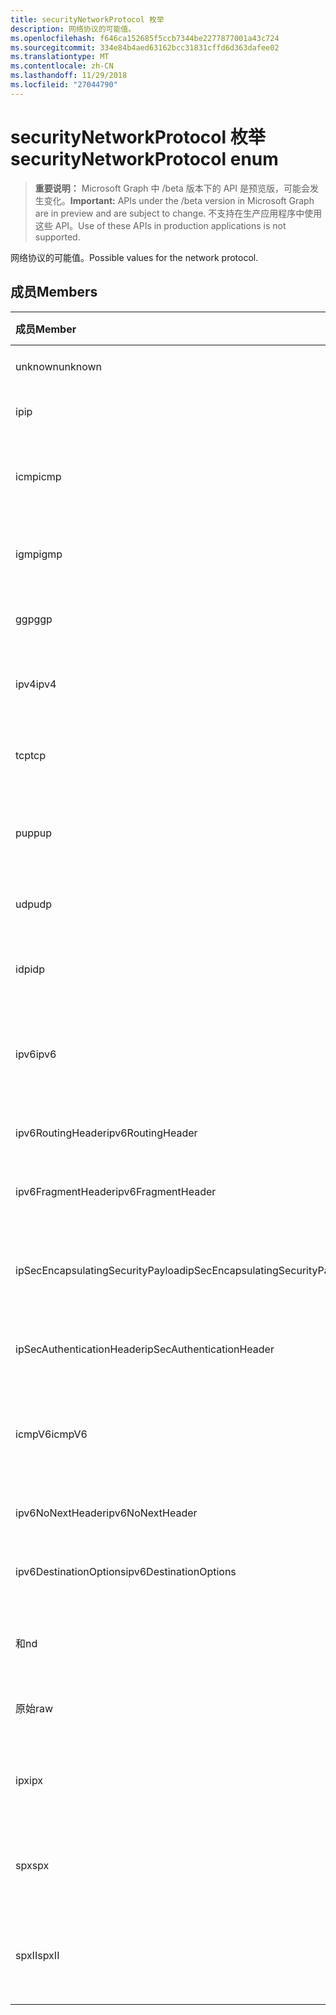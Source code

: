 ```yaml
---
title: securityNetworkProtocol 枚举
description: 网络协议的可能值。
ms.openlocfilehash: f646ca152685f5ccb7344be2277877001a43c724
ms.sourcegitcommit: 334e84b4aed63162bcc31831cffd6d363dafee02
ms.translationtype: MT
ms.contentlocale: zh-CN
ms.lasthandoff: 11/29/2018
ms.locfileid: "27044790"
---
```

# <a name="securitynetworkprotocol-enum"></a><span data-ttu-id="14bf3-103">securityNetworkProtocol 枚举</span><span class="sxs-lookup"><span data-stu-id="14bf3-103">securityNetworkProtocol enum</span></span>

> <span data-ttu-id="14bf3-104">**重要说明：** Microsoft Graph 中 /beta 版本下的 API 是预览版，可能会发生变化。</span><span class="sxs-lookup"><span data-stu-id="14bf3-104">**Important:** APIs under the /beta version in Microsoft Graph are in preview and are subject to change.</span></span> <span data-ttu-id="14bf3-105">不支持在生产应用程序中使用这些 API。</span><span class="sxs-lookup"><span data-stu-id="14bf3-105">Use of these APIs in production applications is not supported.</span></span>

<span data-ttu-id="14bf3-106">网络协议的可能值。</span><span class="sxs-lookup"><span data-stu-id="14bf3-106">Possible values for the network protocol.</span></span>

## <a name="members"></a><span data-ttu-id="14bf3-107">成员</span><span class="sxs-lookup"><span data-stu-id="14bf3-107">Members</span></span>

|<span data-ttu-id="14bf3-108">成员</span><span class="sxs-lookup"><span data-stu-id="14bf3-108">Member</span></span>|<span data-ttu-id="14bf3-109">值</span><span class="sxs-lookup"><span data-stu-id="14bf3-109">Value</span></span>|<span data-ttu-id="14bf3-110">说明</span><span class="sxs-lookup"><span data-stu-id="14bf3-110">Description</span></span>|
|:---|:---|:---|
|<span data-ttu-id="14bf3-111">unknown</span><span class="sxs-lookup"><span data-stu-id="14bf3-111">unknown</span></span>|<span data-ttu-id="14bf3-112">-1</span><span class="sxs-lookup"><span data-stu-id="14bf3-112">-1</span></span>|<span data-ttu-id="14bf3-113">未知的协议。</span><span class="sxs-lookup"><span data-stu-id="14bf3-113">Unknown protocol.</span></span>|
|<span data-ttu-id="14bf3-114">ip</span><span class="sxs-lookup"><span data-stu-id="14bf3-114">ip</span></span>|<span data-ttu-id="14bf3-115">0</span><span class="sxs-lookup"><span data-stu-id="14bf3-115">0</span></span>|<span data-ttu-id="14bf3-116">Internet 协议。</span><span class="sxs-lookup"><span data-stu-id="14bf3-116">Internet Protocol.</span></span>|
|<span data-ttu-id="14bf3-117">icmp</span><span class="sxs-lookup"><span data-stu-id="14bf3-117">icmp</span></span>|<span data-ttu-id="14bf3-118">1</span><span class="sxs-lookup"><span data-stu-id="14bf3-118">1</span></span>| <span data-ttu-id="14bf3-119">Internet 消息控制协议。</span><span class="sxs-lookup"><span data-stu-id="14bf3-119">Internet Control Message Protocol.</span></span>|
|<span data-ttu-id="14bf3-120">igmp</span><span class="sxs-lookup"><span data-stu-id="14bf3-120">igmp</span></span>|<span data-ttu-id="14bf3-121">2</span><span class="sxs-lookup"><span data-stu-id="14bf3-121">2</span></span>| <span data-ttu-id="14bf3-122">Internet 组管理协议。</span><span class="sxs-lookup"><span data-stu-id="14bf3-122">Internet Group Management Protocol.</span></span>|
|<span data-ttu-id="14bf3-123">ggp</span><span class="sxs-lookup"><span data-stu-id="14bf3-123">ggp</span></span>|<span data-ttu-id="14bf3-124">3</span><span class="sxs-lookup"><span data-stu-id="14bf3-124">3</span></span>| <span data-ttu-id="14bf3-125">网关之间的协议。</span><span class="sxs-lookup"><span data-stu-id="14bf3-125">Gateway To Gateway Protocol.</span></span>|
|<span data-ttu-id="14bf3-126">ipv4</span><span class="sxs-lookup"><span data-stu-id="14bf3-126">ipv4</span></span>|<span data-ttu-id="14bf3-127">4</span><span class="sxs-lookup"><span data-stu-id="14bf3-127">4</span></span>| <span data-ttu-id="14bf3-128">Internet 协议版本 4。</span><span class="sxs-lookup"><span data-stu-id="14bf3-128">Internet Protocol version 4.</span></span>|
|<span data-ttu-id="14bf3-129">tcp</span><span class="sxs-lookup"><span data-stu-id="14bf3-129">tcp</span></span>|<span data-ttu-id="14bf3-130">6</span><span class="sxs-lookup"><span data-stu-id="14bf3-130">6</span></span>| <span data-ttu-id="14bf3-131">传输控制协议。</span><span class="sxs-lookup"><span data-stu-id="14bf3-131">Transmission Control Protocol.</span></span>|
|<span data-ttu-id="14bf3-132">pup</span><span class="sxs-lookup"><span data-stu-id="14bf3-132">pup</span></span>|<span data-ttu-id="14bf3-133">12</span><span class="sxs-lookup"><span data-stu-id="14bf3-133">12</span></span>| <span data-ttu-id="14bf3-134">PARC 通用数据包协议。</span><span class="sxs-lookup"><span data-stu-id="14bf3-134">PARC Universal Packet Protocol.</span></span>|
|<span data-ttu-id="14bf3-135">udp</span><span class="sxs-lookup"><span data-stu-id="14bf3-135">udp</span></span>|<span data-ttu-id="14bf3-136">17</span><span class="sxs-lookup"><span data-stu-id="14bf3-136">17</span></span>| <span data-ttu-id="14bf3-137">用户数据报协议。</span><span class="sxs-lookup"><span data-stu-id="14bf3-137">User Datagram Protocol.</span></span>|
|<span data-ttu-id="14bf3-138">idp</span><span class="sxs-lookup"><span data-stu-id="14bf3-138">idp</span></span>|<span data-ttu-id="14bf3-139">22</span><span class="sxs-lookup"><span data-stu-id="14bf3-139">22</span></span>| <span data-ttu-id="14bf3-140">Internet 数据报协议。</span><span class="sxs-lookup"><span data-stu-id="14bf3-140">Internet Datagram Protocol.</span></span>|
|<span data-ttu-id="14bf3-141">ipv6</span><span class="sxs-lookup"><span data-stu-id="14bf3-141">ipv6</span></span>|<span data-ttu-id="14bf3-142">41</span><span class="sxs-lookup"><span data-stu-id="14bf3-142">41</span></span>| <span data-ttu-id="14bf3-143">Internet 协议版本 6 (ipv6)。</span><span class="sxs-lookup"><span data-stu-id="14bf3-143">Internet Protocol version 6 (ipv6).</span></span>|
|<span data-ttu-id="14bf3-144">ipv6RoutingHeader</span><span class="sxs-lookup"><span data-stu-id="14bf3-144">ipv6RoutingHeader</span></span>|<span data-ttu-id="14bf3-145">43</span><span class="sxs-lookup"><span data-stu-id="14bf3-145">43</span></span>| <span data-ttu-id="14bf3-146">ipv6 路由标头。</span><span class="sxs-lookup"><span data-stu-id="14bf3-146">ipv6 Routing header.</span></span>|
|<span data-ttu-id="14bf3-147">ipv6FragmentHeader</span><span class="sxs-lookup"><span data-stu-id="14bf3-147">ipv6FragmentHeader</span></span>|<span data-ttu-id="14bf3-148">44</span><span class="sxs-lookup"><span data-stu-id="14bf3-148">44</span></span>| <span data-ttu-id="14bf3-149">ipv6 片段标头。</span><span class="sxs-lookup"><span data-stu-id="14bf3-149">ipv6 Fragment header.</span></span>|
|<span data-ttu-id="14bf3-150">ipSecEncapsulatingSecurityPayload</span><span class="sxs-lookup"><span data-stu-id="14bf3-150">ipSecEncapsulatingSecurityPayload</span></span>|<span data-ttu-id="14bf3-151">50</span><span class="sxs-lookup"><span data-stu-id="14bf3-151">50</span></span>| <span data-ttu-id="14bf3-152">ipv6 正在封装安全负载标头。</span><span class="sxs-lookup"><span data-stu-id="14bf3-152">ipv6 Encapsulating Security Payload header.</span></span>|
|<span data-ttu-id="14bf3-153">ipSecAuthenticationHeader</span><span class="sxs-lookup"><span data-stu-id="14bf3-153">ipSecAuthenticationHeader</span></span>|<span data-ttu-id="14bf3-154">51</span><span class="sxs-lookup"><span data-stu-id="14bf3-154">51</span></span>| <span data-ttu-id="14bf3-155">ipv6 身份验证标头。</span><span class="sxs-lookup"><span data-stu-id="14bf3-155">ipv6 Authentication header.</span></span>|
|<span data-ttu-id="14bf3-156">icmpV6</span><span class="sxs-lookup"><span data-stu-id="14bf3-156">icmpV6</span></span>|<span data-ttu-id="14bf3-157">58</span><span class="sxs-lookup"><span data-stu-id="14bf3-157">58</span></span>| <span data-ttu-id="14bf3-158">Ipv6 的 Internet 控件消息协议。</span><span class="sxs-lookup"><span data-stu-id="14bf3-158">Internet Control Message Protocol for ipv6.</span></span>|
|<span data-ttu-id="14bf3-159">ipv6NoNextHeader</span><span class="sxs-lookup"><span data-stu-id="14bf3-159">ipv6NoNextHeader</span></span>|<span data-ttu-id="14bf3-160">59</span><span class="sxs-lookup"><span data-stu-id="14bf3-160">59</span></span>| <span data-ttu-id="14bf3-161">ipv6 不下一页眉。</span><span class="sxs-lookup"><span data-stu-id="14bf3-161">ipv6 No next header.</span></span>|
|<span data-ttu-id="14bf3-162">ipv6DestinationOptions</span><span class="sxs-lookup"><span data-stu-id="14bf3-162">ipv6DestinationOptions</span></span>|<span data-ttu-id="14bf3-163">60</span><span class="sxs-lookup"><span data-stu-id="14bf3-163">60</span></span>| <span data-ttu-id="14bf3-164">ipv6 目标选项标头。</span><span class="sxs-lookup"><span data-stu-id="14bf3-164">ipv6 Destination Options header.</span></span>|
|<span data-ttu-id="14bf3-165">和</span><span class="sxs-lookup"><span data-stu-id="14bf3-165">nd</span></span>|<span data-ttu-id="14bf3-166">77</span><span class="sxs-lookup"><span data-stu-id="14bf3-166">77</span></span>| <span data-ttu-id="14bf3-167">Net 磁盘协议 （非正式）。</span><span class="sxs-lookup"><span data-stu-id="14bf3-167">Net Disk Protocol (unofficial).</span></span>|
|<span data-ttu-id="14bf3-168">原始</span><span class="sxs-lookup"><span data-stu-id="14bf3-168">raw</span></span>|<span data-ttu-id="14bf3-169">255</span><span class="sxs-lookup"><span data-stu-id="14bf3-169">255</span></span>| <span data-ttu-id="14bf3-170">原始 IP 数据包协议。</span><span class="sxs-lookup"><span data-stu-id="14bf3-170">Raw IP packet protocol.</span></span>|
|<span data-ttu-id="14bf3-171">ipx</span><span class="sxs-lookup"><span data-stu-id="14bf3-171">ipx</span></span>|<span data-ttu-id="14bf3-172">1000</span><span class="sxs-lookup"><span data-stu-id="14bf3-172">1000</span></span>| <span data-ttu-id="14bf3-173">Internet 数据包 Exchange 协议。</span><span class="sxs-lookup"><span data-stu-id="14bf3-173">Internet Packet Exchange Protocol.</span></span>|
|<span data-ttu-id="14bf3-174">spx</span><span class="sxs-lookup"><span data-stu-id="14bf3-174">spx</span></span>|<span data-ttu-id="14bf3-175">1256</span><span class="sxs-lookup"><span data-stu-id="14bf3-175">1256</span></span>| <span data-ttu-id="14bf3-176">排序的包交换协议。</span><span class="sxs-lookup"><span data-stu-id="14bf3-176">Sequenced Packet Exchange protocol.</span></span>|
|<span data-ttu-id="14bf3-177">spxII</span><span class="sxs-lookup"><span data-stu-id="14bf3-177">spxII</span></span>|<span data-ttu-id="14bf3-178">1257</span><span class="sxs-lookup"><span data-stu-id="14bf3-178">1257</span></span>| <span data-ttu-id="14bf3-179">排序的包交换版本 2 协议。</span><span class="sxs-lookup"><span data-stu-id="14bf3-179">Sequenced Packet Exchange version 2 protocol.</span></span>|
